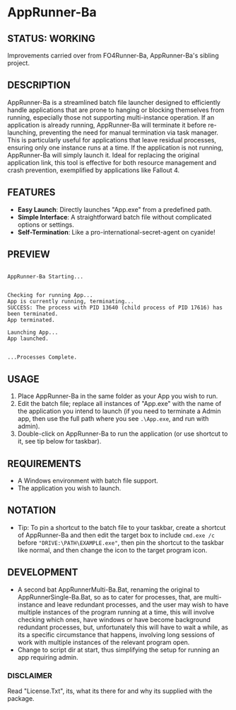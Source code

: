 # AppRunner-Ba

## STATUS: WORKING
Improvements carried over from FO4Runner-Ba, AppRunner-Ba's sibling project.

## DESCRIPTION
AppRunner-Ba is a streamlined batch file launcher designed to efficiently handle applications that are prone to hanging or blocking themselves from running, especially those not supporting multi-instance operation. If an application is already running, AppRunner-Ba will terminate it before re-launching, preventing the need for manual termination via task manager. This is particularly useful for applications that leave residual processes, ensuring only one instance runs at a time. If the application is not running, AppRunner-Ba will simply launch it. Ideal for replacing the original application link, this tool is effective for both resource management and crash prevention, exemplified by applications like Fallout 4.

## FEATURES
- **Easy Launch**: Directly launches "App.exe" from a predefined path.
- **Simple Interface**: A straightforward batch file without complicated options or settings.
- **Self-Termination**: Like a pro-international-secret-agent on cyanide!

## PREVIEW
```

AppRunner-Ba Starting...


Checking for running App...
App is currently running, terminating...
SUCCESS: The process with PID 13640 (child process of PID 17616) has been terminated.
App terminated.

Launching App...
App launched.


...Processes Complete.

```

## USAGE
1. Place AppRunner-Ba in the same folder as your App you wish to run.
2. Edit the batch file; replace all instances of "App.exe" with the name of the application you intend to launch (if you need to terminate a Admin app, then use the full path where you see `.\App.exe`, and run with admin). 
3. Double-click on AppRunner-Ba to run the application (or use shortcut to it, see tip below for taskbar).

## REQUIREMENTS
- A Windows environment with batch file support.
- The application you wish to launch.

## NOTATION
- Tip: To pin a shortcut to the batch file to your taskbar, create a shortcut of AppRunner-Ba and then edit the target box to include `cmd.exe /c` before `"DRIVE:\PATH\EXAMPLE.exe"`, then pin the shortcut to the taskbar like normal, and then change the icon to the target program icon.

## DEVELOPMENT
- A second bat AppRunnerMulti-Ba.Bat, renaming the original to AppRunnerSingle-Ba.Bat, so as to cater for processes, that, are multi-instance and leave redundant processes, and the user may wish to have multiple instances of the program running at a time, this will involve checking which ones, have windows or have become background redundant processes, but, unfortunately this will have to wait a while, as its a specific circumstance that happens, involving long sessions of work with multiple instances of the relevant program open. 
- Change to script dir at start, thus simplifying the setup for running an app requiring admin.

### DISCLAIMER
Read "License.Txt", its, what its there for and why its supplied with the package.
